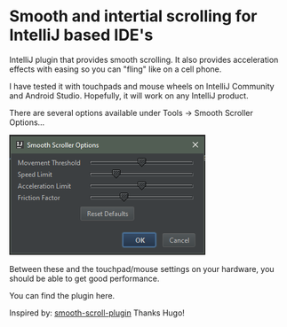 # Smooth and intertial scrolling for IntelliJ based IDE's

IntelliJ plugin that provides smooth scrolling. It also provides acceleration effects
with easing so you can "fling" like on a cell phone.

I have tested it with touchpads and mouse wheels on IntelliJ Community
and Android Studio. Hopefully, it will work on any IntelliJ product.

There are several options available under Tools -> Smooth Scroller Options...

![options image](./resources/options.png)

Between these and the touchpad/mouse settings on your hardware, you should be able to get good performance.


You can find the plugin here.

Inspired by: [smooth-scroll-plugin](https://github.com/hccampos/smooth-scroll-plugin)
Thanks Hugo!